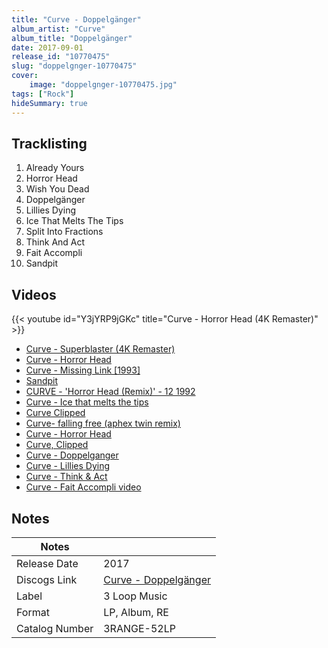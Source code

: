```yaml
---
title: "Curve - Doppelgänger"
album_artist: "Curve"
album_title: "Doppelgänger"
date: 2017-09-01
release_id: "10770475"
slug: "doppelgnger-10770475"
cover:
    image: "doppelgnger-10770475.jpg"
tags: ["Rock"]
hideSummary: true
---
```


## Tracklisting
1. Already Yours
2. Horror Head
3. Wish You Dead
4. Doppelgänger
5. Lillies Dying
6. Ice That Melts The Tips
7. Split Into Fractions
8. Think And Act
9. Fait Accompli
10. Sandpit

## Videos
{{< youtube id="Y3jYRP9jGKc" title="Curve - Horror Head (4K Remaster)" >}}
- [Curve - Superblaster (4K Remaster)](https://www.youtube.com/watch?v=pYQa-Ft6nmE)
- [Curve - Horror Head](https://www.youtube.com/watch?v=04i4A5OdNmA)
- [Curve - Missing Link [1993]](https://www.youtube.com/watch?v=KqmGEPfRzk0)
- [Sandpit](https://www.youtube.com/watch?v=qHX_2Orr1D4)
- [CURVE - 'Horror Head (Remix)' - 12 1992](https://www.youtube.com/watch?v=o5kwCNC7c88)
- [Curve - Ice that melts the tips](https://www.youtube.com/watch?v=OBI1FaLNQZA)
- [Curve   Clipped](https://www.youtube.com/watch?v=4tJsZ6HUN2I)
- [Curve- falling free  (aphex twin remix)](https://www.youtube.com/watch?v=GKwoghK6B1U)
- [Curve - Horror Head](https://www.youtube.com/watch?v=_4xMR7mYPWU)
- [Curve, Clipped](https://www.youtube.com/watch?v=moAIaLbcKb0)
- [Curve - Doppelganger](https://www.youtube.com/watch?v=mT0dGTNtODc)
- [Curve - Lillies Dying](https://www.youtube.com/watch?v=q7VKHpfv_Io)
- [Curve - Think & Act](https://www.youtube.com/watch?v=L6YTLz8eqxI)
- [Curve  - Fait Accompli video](https://www.youtube.com/watch?v=00rv4Kz3NKA)

## Notes

| Notes          |             |
| ---------------| ----------- |
| Release Date   | 2017 |
| Discogs Link   | [Curve - Doppelgänger](https://www.discogs.com/release/10770475) |
| Label          | 3 Loop Music |
| Format         | LP, Album, RE |
| Catalog Number | 3RANGE-52LP |

